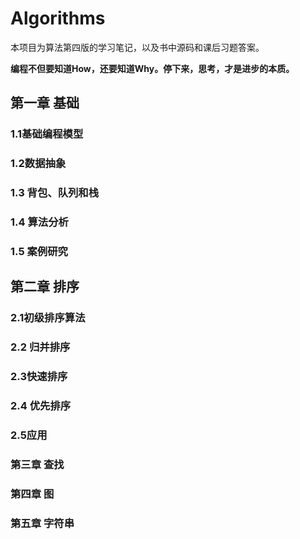 #  Algorithms 

本项目为算法第四版的学习笔记，以及书中源码和课后习题答案。

**编程不但要知道How，还要知道Why。停下来，思考，才是进步的本质。**

## 第一章 基础

### 1.1基础编程模型

### 1.2数据抽象

### 1.3 背包、队列和栈

### 1.4 算法分析

### 1.5 案例研究

## 第二章 排序

### 2.1初级排序算法

### 2.2 归并排序

### 2.3快速排序

### 2.4 优先排序

### 2.5应用

### 第三章 查找

### 第四章 图

### 第五章 字符串







